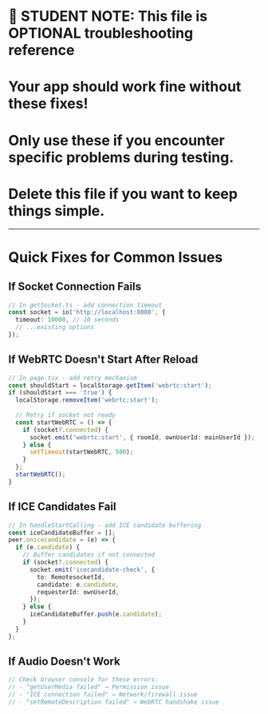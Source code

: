 # 🚨 STUDENT NOTE: This file is OPTIONAL troubleshooting reference
# 
# Your app should work fine without these fixes!
# Only use these if you encounter specific problems during testing.
# 
# Delete this file if you want to keep things simple.

---

# Quick Fixes for Common Issues

## If Socket Connection Fails
```typescript
// In getSocket.ts - add connection timeout
const socket = io('http://localhost:8000', {
  timeout: 10000, // 10 seconds
  // ...existing options
});
```

## If WebRTC Doesn't Start After Reload
```typescript
// In page.tsx - add retry mechanism
const shouldStart = localStorage.getItem('webrtc:start');
if (shouldStart === 'true') {
  localStorage.removeItem('webrtc:start');
  
  // Retry if socket not ready
  const startWebRTC = () => {
    if (socket?.connected) {
      socket.emit('webrtc:start', { roomId, ownUserId: mainUserId });
    } else {
      setTimeout(startWebRTC, 500);
    }
  };
  startWebRTC();
}
```

## If ICE Candidates Fail
```typescript
// In handleStartCalling - add ICE candidate buffering
const iceCandidateBuffer = [];
peer.onicecandidate = (e) => {
  if (e.candidate) {
    // Buffer candidates if not connected
    if (socket?.connected) {
      socket.emit('icecandidate-check', {
        to: RemotesocketId,
        candidate: e.candidate,
        requesterId: ownUserId,
      });
    } else {
      iceCandidateBuffer.push(e.candidate);
    }
  }
};
```

## If Audio Doesn't Work
```typescript
// Check browser console for these errors:
// - "getUserMedia failed" → Permission issue
// - "ICE connection failed" → Network/firewall issue
// - "setRemoteDescription failed" → WebRTC handshake issue
```
